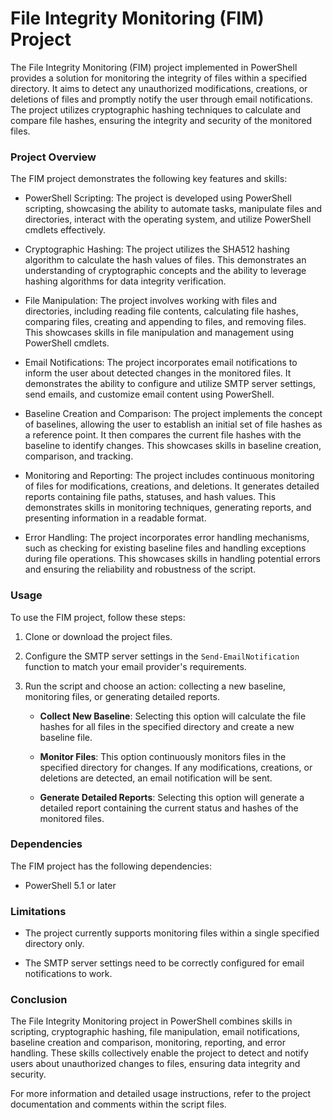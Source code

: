 # File Integrity Monitoring (FIM) Project

The File Integrity Monitoring (FIM) project implemented in PowerShell provides a solution for monitoring the integrity of files within a specified directory. It aims to detect any unauthorized modifications, creations, or deletions of files and promptly notify the user through email notifications. The project utilizes cryptographic hashing techniques to calculate and compare file hashes, ensuring the integrity and security of the monitored files.

### Project Overview

The FIM project demonstrates the following key features and skills:

- PowerShell Scripting: The project is developed using PowerShell scripting, showcasing the ability to automate tasks, manipulate files and directories, interact with the operating system, and utilize PowerShell cmdlets effectively.

- Cryptographic Hashing: The project utilizes the SHA512 hashing algorithm to calculate the hash values of files. This demonstrates an understanding of cryptographic concepts and the ability to leverage hashing algorithms for data integrity verification.

- File Manipulation: The project involves working with files and directories, including reading file contents, calculating file hashes, comparing files, creating and appending to files, and removing files. This showcases skills in file manipulation and management using PowerShell cmdlets.

- Email Notifications: The project incorporates email notifications to inform the user about detected changes in the monitored files. It demonstrates the ability to configure and utilize SMTP server settings, send emails, and customize email content using PowerShell.

- Baseline Creation and Comparison: The project implements the concept of baselines, allowing the user to establish an initial set of file hashes as a reference point. It then compares the current file hashes with the baseline to identify changes. This showcases skills in baseline creation, comparison, and tracking.

- Monitoring and Reporting: The project includes continuous monitoring of files for modifications, creations, and deletions. It generates detailed reports containing file paths, statuses, and hash values. This demonstrates skills in monitoring techniques, generating reports, and presenting information in a readable format.

- Error Handling: The project incorporates error handling mechanisms, such as checking for existing baseline files and handling exceptions during file operations. This showcases skills in handling potential errors and ensuring the reliability and robustness of the script.

### Usage

To use the FIM project, follow these steps:

1. Clone or download the project files.

1. Configure the SMTP server settings in the `Send-EmailNotification` function to match your email provider's requirements.

1. Run the script and choose an action: collecting a new baseline, monitoring files, or generating detailed reports.

   - **Collect New Baseline**: Selecting this option will calculate the file hashes for all files in the specified directory and create a new baseline file.

   - **Monitor Files**: This option continuously monitors files in the specified directory for changes. If any modifications, creations, or deletions are detected, an email notification will be sent.

   - **Generate Detailed Reports**: Selecting this option will generate a detailed report containing the current status and hashes of the monitored files.

### Dependencies

The FIM project has the following dependencies:

- PowerShell 5.1 or later

### Limitations

- The project currently supports monitoring files within a single specified directory only.

- The SMTP server settings need to be correctly configured for email notifications to work.

### Conclusion

The File Integrity Monitoring project in PowerShell combines skills in scripting, cryptographic hashing, file manipulation, email notifications, baseline creation and comparison, monitoring, reporting, and error handling. These skills collectively enable the project to detect and notify users about unauthorized changes to files, ensuring data integrity and security.

For more information and detailed usage instructions, refer to the project documentation and comments within the script files.
